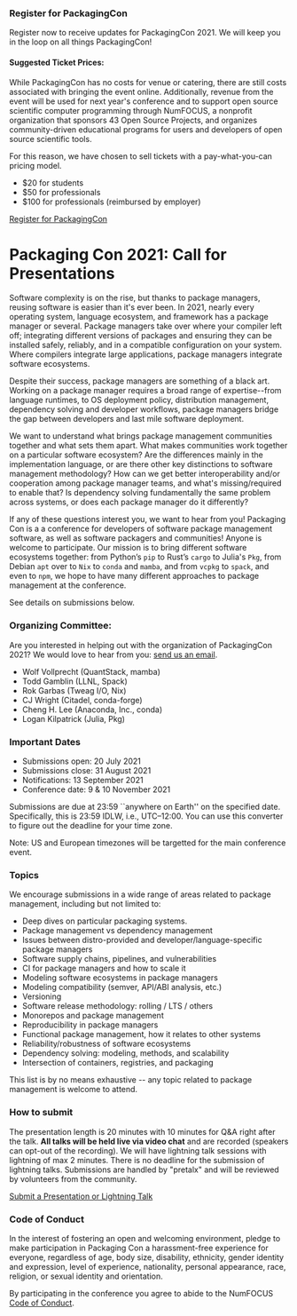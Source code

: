 ### Register for PackagingCon

Register now to receive updates for PackagingCon 2021. We will keep you in the loop on all things PackagingCon!


#### Suggested Ticket Prices:

While PackagingCon has no costs for venue or catering, there are still costs associated with bringing the event online. Additionally, revenue from the event will be used for next year's conference and to support open source scientific computer programming through NumFOCUS, a nonprofit organization that sponsors 43 Open Source Projects, and organizes community-driven educational programs for users and developers of open source scientific tools.

For this reason, we have chosen to sell tickets with a pay-what-you-can pricing model.

- $20 for students
- $50 for professionals
- $100 for professionals (reimbursed by employer)

<div class="container">
  <div class="row my-5">
    <div class="col text-center">
        <a href="https://www.eventbrite.com/e/packagingcon-2021-tickets-164662898161" class="text-center btn btn-primary">Register for PackagingCon</a>
    </div>
  </div>
</div>

# Packaging Con 2021: Call for Presentations

Software complexity is on the rise, but thanks to package managers, reusing software is
easier than it's ever been. In 2021, nearly every operating system, language ecosystem,
and framework has a package manager or several. Package managers take over where your
compiler left off; integrating different versions of packages and ensuring they can be
installed safely, reliably, and in a compatible configuration on your system. Where
compilers integrate large applications, package managers integrate software ecosystems.

Despite their success, package managers are something of a black art. Working on a
package manager requires a broad range of expertise--from language runtimes, to OS
deployment policy, distribution management, dependency solving and developer workflows,
package managers bridge the gap between developers and last mile software deployment.

We want to understand what brings package management communities together and what sets
them apart. What makes communities work together on a particular software ecosystem? Are
the differences mainly in the implementation language, or are there other key
distinctions to software management methodology? How can we get better interoperability
and/or cooperation among package manager teams, and what's missing/required to enable
that? Is dependency solving fundamentally the same problem across systems, or does each
package manager do it differently?

If any of these questions interest you, we want to hear from you! Packaging Con is a a
conference for developers of software package management software, as well as software
packagers and communities! Anyone is welcome to participate. Our mission is to bring
different software ecosystems together: from Python’s `pip` to Rust’s `cargo` to Julia's `Pkg`, from
Debian `apt` over to `Nix` to `conda` and `mamba`, and from `vcpkg` to `spack`, and even
to `npm`, we hope to have many different approaches to package management at the
conference.

See details on submissions below.


### Organizing Committee:

Are you interested in helping out with the organization of PackagingCon 2021? We would love to hear from you: <a href="mailto:info@packaging-con.org">send us an email</a>.

* Wolf Vollprecht (QuantStack, mamba)
* Todd Gamblin (LLNL, Spack)
* Rok Garbas (Tweag I/O, Nix)
* CJ Wright (Citadel, conda-forge)
* Cheng H. Lee (Anaconda, Inc., conda)
* Logan Kilpatrick (Julia, Pkg)


### Important Dates

* Submissions open:    20 July 2021
* Submissions close:   31 August 2021
* Notifications:       13 September 2021
* Conference date:     9 & 10 November 2021

Submissions are due at 23:59 ``anywhere on Earth'' on the specified date. Specifically,
this is 23:59 IDLW, i.e., UTC–12:00. You can use this converter to figure out the
deadline for your time zone.

Note: US and European timezones will be targetted for the main conference event.

### Topics

We encourage submissions in a wide range of areas related to package management,
including but not limited to:

* Deep dives on particular packaging systems.
* Package management vs dependency management
* Issues between distro-provided and developer/language-specific package managers
* Software supply chains, pipelines, and vulnerabilities
* CI for package managers and how to scale it
* Modeling software ecosystems in package managers
* Modeling compatibility (semver, API/ABI analysis, etc.)
* Versioning
* Software release methodology: rolling / LTS / others
* Monorepos and package management
* Reproducibility in package managers
* Functional package management, how it relates to other systems
* Reliability/robustness of software ecosystems
* Dependency solving: modeling, methods, and scalability
* Intersection of containers, registries, and packaging

This list is by no means exhaustive -- any topic related to package management is
welcome to attend.

### How to submit

The presentation length is 20 minutes with 10 minutes for Q&A right after the talk. __All talks will be held live via video chat__ and are recorded (speakers can opt-out of the recording). We will have lightning talk sessions with lightning of max 2 minutes. There is no deadline for the submission of lightning talks. Submissions are handled by "pretalx" and will be reviewed by volunteers from the community.

<div class="container">
  <div class="row my-5">
    <div class="col text-center">
        <a href="https://pretalx.com/packagingcon-2021/cfp" class="text-center btn btn-primary">Submit a Presentation or Lightning Talk</a>
    </div>
  </div>
</div>


### Code of Conduct

In the interest of fostering an open and welcoming environment, pledge to make
participation in Packaging Con a harassment-free experience for everyone, regardless of
age, body size, disability, ethnicity, gender identity and expression, level of
experience, nationality, personal appearance, race, religion, or sexual identity and
orientation.

By participating in the conference you agree to abide to the NumFOCUS [Code of Conduct](https://numfocus.org/code-of-conduct).
